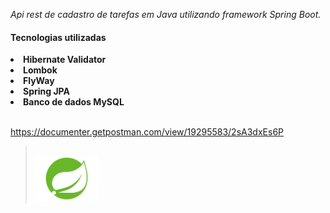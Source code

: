 <em>Api rest de cadastro de tarefas em Java utilizando framework Spring Boot.</em>

#### Tecnologias utilizadas

<li><strong>Hibernate Validator
<li>Lombok
<li>FlyWay
<li>Spring JPA
<li>Banco de dados MySQL</strong>
<br/>
<br/>

https://documenter.getpostman.com/view/19295583/2sA3dxEs6P



> <br/><img src="assets\spring.png" alt="drawing" width="100"/>

